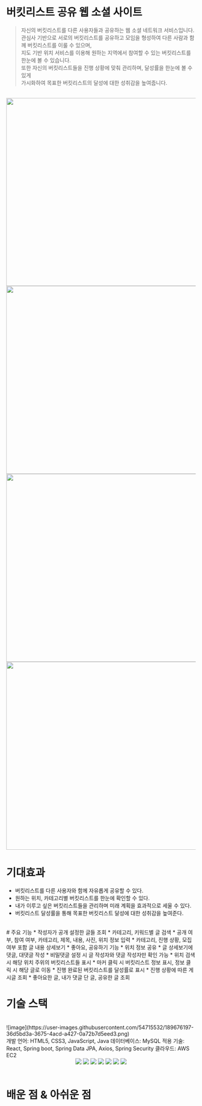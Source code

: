 
# 버킷리스트 공유 웹 소셜 사이트
>자신의 버킷리스트를 다른 사용자들과 공유하는 웹 소셜 네트워크 서비스입니다.<br>
>관심사 기반으로 서로의 버킷리스트를 공유하고 모임을 형성하여 다른 사람과 함께 버킷리스트를 이룰 수 있으며,<br>
>지도 기반 위치 서비스를 이용해 원하는 지역에서 참여할 수 있는 버킷리스트를 한눈에 볼 수 있습니다.<br>
>또한 자신의 버킷리스트들을 진행 상황에 맞춰 관리하며, 달성률을 한눈에 볼 수 있게<br>
>가시화하여 목표한 버킷리스트의 달성에 대한 성취감을 높여줍니다.    
<br>


<img src="https://user-images.githubusercontent.com/54715532/189677632-1c730afe-858a-4b70-94e4-2230c9e313b0.png" width="1000" height="500">
<img src="https://user-images.githubusercontent.com/54715532/189677777-740db4e1-7458-4711-b113-1046484f9615.png" width="1000" height="500">
<img src="https://user-images.githubusercontent.com/54715532/189677834-e0bb5151-d98c-4f3d-aea5-a37cfbb23ea9.png" width="1000" height="500">
<img src="https://user-images.githubusercontent.com/54715532/189677885-28ad2dc2-0684-455c-846a-86123100b637.png" width="1000" height="500">

																	      
																	



<br>
  
# 기대효과
* 버킷리스트를 다른 사용자와 함께 자유롭게 공유할 수 있다.
* 원하는 위치, 카테고리별 버킷리스트를 한눈에 확인할 수 있다.
* 내가 이루고 싶은 버킷리스트들을 관리하며 미래 계획을 효과적으로 세울 수 있다.
* 버킷리스트 달성률을 통해 목표한 버킷리스트 달성에 대한 성취감을 높여준다.
<br>
# 주요 기능  
* 작성자가 공개 설정한 글들 조회  
* 카테고리, 키워드별 글 검색  
* 공개 여부, 참여 여부, 카테고리, 제목, 내용, 사진, 위치 정보 입력  
* 카테고리, 진행 상황, 모집 여부 포함 글 내용 상세보기  
* 좋아요, 공유하기 기능  
* 위치 정보 공유  
* 글 상세보기에 댓글, 대댓글 작성  
* 비밀댓글 설정 시 글 작성자와 댓글 작성자만 확인 가능  
* 위치 검색 시 해당 위치 주위의 버킷리스트들 표시  
* 마커 클릭 시 버킷리스트 정보 표시, 정보 클릭 시 해당 글로 이동  
* 진행 완료된 버킷리스트를 달성률로 표시  
* 진행 상황에 따른 게시글 조회  
* 좋아요한 글, 내가 댓글 단 글, 공유한 글 조회  
<br>

# 기술 스택  
<br>
![image](https://user-images.githubusercontent.com/54715532/189676197-36d5bd3a-3675-4acd-a427-0a72b7d5eed3.png)
<br>
개발 언어: HTML5, CSS3, JavaScript, Java  
데이터베이스: MySQL  
적용 기술: React, Spring boot, Spring Data JPA, Axios, Spring Security  
클라우드: AWS EC2  
<br>
<div align="center">
	<img src="https://img.shields.io/badge/SpringBoot-1572B6?style=flat&logo=SpringBoot&logoColor=white" />
	<img src="https://img.shields.io/badge/React-1572B6?style=flat&logo=React&logoColor=white" />
	<img src="https://img.shields.io/badge/SpringDataJpa-1572B6?style=flat&logo=SpringDataJpa&logoColor=white" />
	<img src="https://img.shields.io/badge/MySQL-1572B6?style=flat&logo=MySQL&logoColor=white" />
	<img src="https://img.shields.io/badge/SpringSecurity-E34F26?style=flat&logo=SpringSecurity&logoColor=white" />
	<img src="https://img.shields.io/badge/Axios-1572B6?style=flat&logo=Axios&logoColor=white" />
	<img src="https://img.shields.io/badge/AWS EC2-1572B6?style=flat&logo=AWS EC2&logoColor=white" />
</div>
<br>

# 배운 점 & 아쉬운 점


